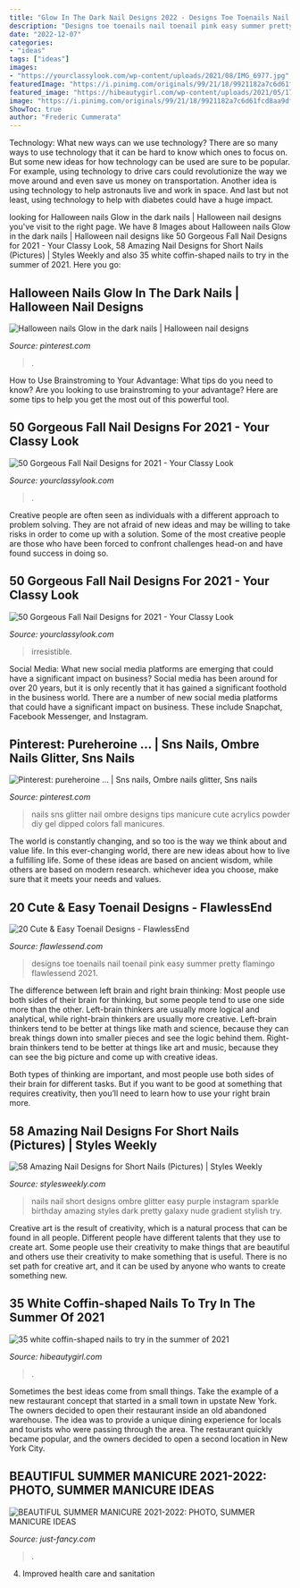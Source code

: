 ```yaml
---
title: "Glow In The Dark Nail Designs 2022 - Designs Toe Toenails Nail Toenail Pink Easy Summer Pretty Flamingo Flawlessend 2021"
description: "Designs toe toenails nail toenail pink easy summer pretty flamingo flawlessend 2021"
date: "2022-12-07"
categories:
- "ideas"
tags: ["ideas"]
images:
- "https://yourclassylook.com/wp-content/uploads/2021/08/IMG_6977.jpg"
featuredImage: "https://i.pinimg.com/originals/99/21/18/9921182a7c6d61fcd8aa9df74f2b4244.jpg"
featured_image: "https://hibeautygirl.com/wp-content/uploads/2021/05/17-5.jpg"
image: "https://i.pinimg.com/originals/99/21/18/9921182a7c6d61fcd8aa9df74f2b4244.jpg"
ShowToc: true
author: "Frederic Cummerata"
---
```



Technology: What new ways can we use technology?
There are so many ways to use technology that it can be hard to know which ones to focus on. But some new ideas for how technology can be used are sure to be popular. For example, using technology to drive cars could revolutionize the way we move around and even save us money on transportation. Another idea is using technology to help astronauts live and work in space. And last but not least, using technology to help with diabetes could have a huge impact.

	

		
looking for Halloween nails Glow in the dark nails | Halloween nail designs you've visit to the right page. We have 8 Images about Halloween nails Glow in the dark nails | Halloween nail designs like 50 Gorgeous Fall Nail Designs for 2021 - Your Classy Look, 58 Amazing Nail Designs for Short Nails (Pictures) | Styles Weekly and also 35 white coffin-shaped nails to try in the summer of 2021. Here you go:
		
    
## Halloween Nails Glow In The Dark Nails | Halloween Nail Designs

<img loading=lazy src="https://i.pinimg.com/originals/99/21/18/9921182a7c6d61fcd8aa9df74f2b4244.jpg" onerror="this.onerror=null;this.src='https://tse2.mm.bing.net/th?id=OIP._eGyccBbw0AKDH-_IEsz1gHaHa&amp;pid=15.1';" alt="Halloween nails Glow in the dark nails | Halloween nail designs">

_Source: pinterest.com_

>. 

	

How to Use Brainstroming to Your Advantage: What tips do you need to know?
Are you looking to use brainstroming to your advantage? Here are some tips to help you get the most out of this powerful tool.

    
## 50 Gorgeous Fall Nail Designs For 2021 - Your Classy Look

<img loading=lazy src="https://yourclassylook.com/wp-content/uploads/2021/08/IMG_6975.jpg" onerror="this.onerror=null;this.src='https://tse3.mm.bing.net/th?id=OIP.kJqZD0mLs7gX68lvRwI6wQHaJQ&amp;pid=15.1';" alt="50 Gorgeous Fall Nail Designs for 2021 - Your Classy Look">

_Source: yourclassylook.com_

>. 

	

Creative people are often seen as individuals with a different approach to problem solving. They are not afraid of new ideas and may be willing to take risks in order to come up with a solution. Some of the most creative people are those who have been forced to confront challenges head-on and have found success in doing so.

    
## 50 Gorgeous Fall Nail Designs For 2021 - Your Classy Look

<img loading=lazy src="https://yourclassylook.com/wp-content/uploads/2021/08/IMG_6977.jpg" onerror="this.onerror=null;this.src='https://tse1.mm.bing.net/th?id=OIP.6DNll0Kj55yzwt_C-YMjsAHaJQ&amp;pid=15.1';" alt="50 Gorgeous Fall Nail Designs for 2021 - Your Classy Look">

_Source: yourclassylook.com_

>irresistible. 

	

Social Media: What new social media platforms are emerging that could have a significant impact on business?
Social media has been around for over 20 years, but it is only recently that it has gained a significant foothold in the business world. There are a number of new social media platforms that could have a significant impact on business. These include Snapchat, Facebook Messenger, and Instagram.

    
## Pinterest: Pureheroine … | Sns Nails, Ombre Nails Glitter, Sns Nails

<img loading=lazy src="https://i.pinimg.com/originals/4c/58/b2/4c58b2fcb97fbac55b6737a41c3a9564.jpg" onerror="this.onerror=null;this.src='https://tse2.mm.bing.net/th?id=OIP.iMP8vkKCeFSGhY41SxiJCgHaJ4&amp;pid=15.1';" alt="Pinterest: pureheroine … | Sns nails, Ombre nails glitter, Sns nails">

_Source: pinterest.com_

>nails sns glitter nail ombre designs tips manicure cute acrylics powder diy gel dipped colors fall manicures. 

	

The world is constantly changing, and so too is the way we think about and value life. In this ever-changing world, there are new ideas about how to live a fulfilling life. Some of these ideas are based on ancient wisdom, while others are based on modern research. whichever idea you choose, make sure that it meets your needs and values.

    
## 20 Cute &amp; Easy Toenail Designs - FlawlessEnd

<img loading=lazy src="https://flawlessend.com/wp-content/uploads/2017/11/1510565002_673_20-Cute-and-Easy-Toenail-Designs-for-Summer.jpg" onerror="this.onerror=null;this.src='https://tse1.mm.bing.net/th?id=OIP.ynfQzraNuuv6BbUfJ5iPggHaEK&amp;pid=15.1';" alt="20 Cute &amp; Easy Toenail Designs - FlawlessEnd">

_Source: flawlessend.com_

>designs toe toenails nail toenail pink easy summer pretty flamingo flawlessend 2021. 

	

The difference between left brain and right brain thinking:
Most people use both sides of their brain for thinking, but some people tend to use one side more than the other. Left-brain thinkers are usually more logical and analytical, while right-brain thinkers are usually more creative.
Left-brain thinkers tend to be better at things like math and science, because they can break things down into smaller pieces and see the logic behind them. Right-brain thinkers tend to be better at things like art and music, because they can see the big picture and come up with creative ideas.

Both types of thinking are important, and most people use both sides of their brain for different tasks. But if you want to be good at something that requires creativity, then you’ll need to learn how to use your right brain more.

    
## 58 Amazing Nail Designs For Short Nails (Pictures) | Styles Weekly

<img loading=lazy src="http://stylesweekly.com/wp-content/uploads/2015/08/nail-designs-for-short-nails25.jpg" onerror="this.onerror=null;this.src='https://tse2.mm.bing.net/th?id=OIP.J5qUYhwC_yJyXZpa_GmhIQHaHa&amp;pid=15.1';" alt="58 Amazing Nail Designs for Short Nails (Pictures) | Styles Weekly">

_Source: stylesweekly.com_

>nails nail short designs ombre glitter easy purple instagram sparkle birthday amazing styles dark pretty galaxy nude gradient stylish try. 

	

Creative art is the result of creativity, which is a natural process that can be found in all people. Different people have different talents that they use to create art. Some people use their creativity to make things that are beautiful and others use their creativity to make something that is useful. There is no set path for creative art, and it can be used by anyone who wants to create something new.

    
## 35 White Coffin-shaped Nails To Try In The Summer Of 2021

<img loading=lazy src="https://hibeautygirl.com/wp-content/uploads/2021/05/17-5.jpg" onerror="this.onerror=null;this.src='https://tse3.mm.bing.net/th?id=OIP.z5sq5oo27b_PQNzJ4NUojwHaLH&amp;pid=15.1';" alt="35 white coffin-shaped nails to try in the summer of 2021">

_Source: hibeautygirl.com_

>. 

	

Sometimes the best ideas come from small things. Take the example of a new restaurant concept that started in a small town in upstate New York. The owners decided to open their restaurant inside an old abandoned warehouse. The idea was to provide a unique dining experience for locals and tourists who were passing through the area. The restaurant quickly became popular, and the owners decided to open a second location in New York City.

    
## BEAUTIFUL SUMMER MANICURE 2021-2022: PHOTO, SUMMER MANICURE IDEAS

<img loading=lazy src="https://just-fancy.com/wp-content/uploads/2021/08/BEAUTIFUL-SUMMER-MANICURE-2021-2022-88-768x768.jpg" onerror="this.onerror=null;this.src='https://tse2.mm.bing.net/th?id=OIP.bz-0YH2Bej1APfHiLme1KAHaHa&amp;pid=15.1';" alt="BEAUTIFUL SUMMER MANICURE 2021-2022: PHOTO, SUMMER MANICURE IDEAS">

_Source: just-fancy.com_

>. 

	

4. Improved health care and sanitation 

